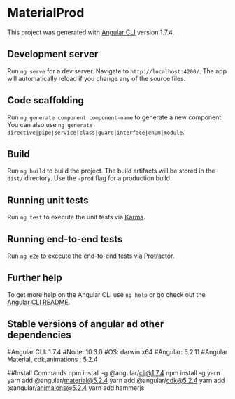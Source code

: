 # MaterialProd

This project was generated with [Angular CLI](https://github.com/angular/angular-cli) version 1.7.4.

## Development server

Run `ng serve` for a dev server. Navigate to `http://localhost:4200/`. The app will automatically reload if you change any of the source files.

## Code scaffolding

Run `ng generate component component-name` to generate a new component. You can also use `ng generate directive|pipe|service|class|guard|interface|enum|module`.

## Build

Run `ng build` to build the project. The build artifacts will be stored in the `dist/` directory. Use the `-prod` flag for a production build.

## Running unit tests

Run `ng test` to execute the unit tests via [Karma](https://karma-runner.github.io).

## Running end-to-end tests

Run `ng e2e` to execute the end-to-end tests via [Protractor](http://www.protractortest.org/).

## Further help
To get more help on the Angular CLI use `ng help` or go check out the [Angular CLI README](https://github.com/angular/angular-cli/blob/master/README.md).


## Stable versions of angular ad other dependencies
#Angular CLI: 1.7.4
#Node: 10.3.0
#OS: darwin x64
#Angular: 5.2.11
#Angular Material, cdk,animations : 5.2.4

##Install Commands
npm install -g @angular/cli@1.7.4
npm install -g yarn
yarn add @angular/material@5.2.4
yarn add  @angular/cdk@5.2.4
yarn add @angular/animaions@5.2.4
yarn add hammerjs


